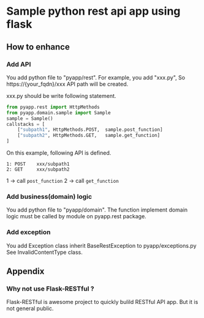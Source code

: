 # Sample python rest api app using flask

## How to enhance

### Add API

You add python file to "pyapp/rest".
For example, you add "xxx.py", So https://{your_fqdn}/xxx API path will be created.

xxx.py should be write following statement.

```py
from pyapp.rest import HttpMethods
from pyapp.domain.sample import Sample
sample = Sample()
callstacks = [
    ["subpath1", HttpMethods.POST,  sample.post_function]
    ["subpath2", HttpMethods.GET,   sample.get_function]
]
```

On this example, following API is defined.

```
1: POST    xxx/subpath1
2: GET     xxx/subpath2
```
1 -> call `post_function`
2 -> call `get_function`

### Add business(domain) logic

You add python file to "pyapp/domain".
The function implement domain logic must be called by module on pyapp.rest package.

### Add exception

You add Exception class inherit BaseRestException to pyapp/exceptions.py
See InvalidContentType class.

## Appendix

### Why not use Flask-RESTful ?

Flask-RESTful is awesome project to quickly bulild RESTful API app.
But it is not general public.